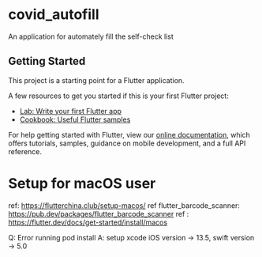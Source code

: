 # covid_autofill

An application for automately fill the self-check list

## Getting Started

This project is a starting point for a Flutter application.

A few resources to get you started if this is your first Flutter project:

- [Lab: Write your first Flutter app](https://flutter.dev/docs/get-started/codelab)
- [Cookbook: Useful Flutter samples](https://flutter.dev/docs/cookbook)

For help getting started with Flutter, view our
[online documentation](https://flutter.dev/docs), which offers tutorials,
samples, guidance on mobile development, and a full API reference.

# Setup for macOS user

ref: https://flutterchina.club/setup-macos/
ref flutter_barcode_scanner: https://pub.dev/packages/flutter_barcode_scanner 
ref : https://flutter.dev/docs/get-started/install/macos

Q: Error running pod install
A: setup xcode iOS version -> 13.5, swift version -> 5.0